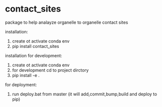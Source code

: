 # contact_sites
package to help analayze organelle to organelle contact sites

installation:
1. create ot activate conda env
2. pip install contact_sites

installation for development:
1. create ot activate conda env
2. for development cd to project dirctory
3. pip install -e .

for deployment:
1. run deploy.bat from master (it will add,commit,bump,build and deploy to pip)

